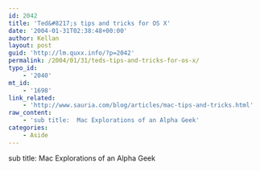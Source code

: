 ```yaml
---
id: 2042
title: 'Ted&#8217;s tips and tricks for OS X'
date: '2004-01-31T02:38:48+00:00'
author: Kellan
layout: post
guid: 'http://lm.quxx.info/?p=2042'
permalink: /2004/01/31/teds-tips-and-tricks-for-os-x/
typo_id:
    - '2040'
mt_id:
    - '1698'
link_related:
    - 'http://www.sauria.com/blog/articles/mac-tips-and-tricks.html'
raw_content:
    - 'sub title:  Mac Explorations of an Alpha Geek'
categories:
    - Aside
---
```


sub title: Mac Explorations of an Alpha Geek